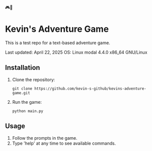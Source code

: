 🎮🐑
# Kevin's Adventure Game

This is a test repo for a text-based adventure game.

Last updated: April 22, 2025
OS: Linux modal 4.4.0 x86_64 GNU/Linux

## Installation

1. Clone the repository:
   ```
   git clone https://github.com/kevin-s-github/kevins-adventure-game.git
   ```

2. Run the game:
   ```
   python main.py
   ```

## Usage

1. Follow the prompts in the game.
2. Type 'help' at any time to see available commands.
